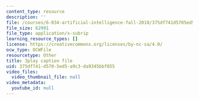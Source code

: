 ```yaml
---
content_type: resource
description: ''
file: /courses/6-034-artificial-intelligence-fall-2010/375df741d5705ed5a9c3da9345bbf855_leXa7EKUPFk.vtt
file_size: 62991
file_type: application/x-subrip
learning_resource_types: []
license: https://creativecommons.org/licenses/by-nc-sa/4.0/
ocw_type: OCWFile
resourcetype: Other
title: 3play caption file
uid: 375df741-d570-5ed5-a9c3-da9345bbf855
video_files:
  video_thumbnail_file: null
video_metadata:
  youtube_id: null
---
```

